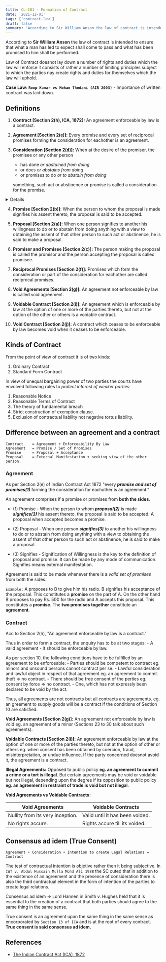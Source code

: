 ```yaml
---
title: CL-C01 - Formation of Contract
date: '2021-12-01'
tags: ['contract-law']
draft: false
summary: 'According to Sir William Anson the law of contract is intended to ensure that what a man has led to expect shall come to pass and what has been promised to him shall be performed.'
---
```


According to **Sir William Anson** the law of contract is intended to ensure that what a man has led to expect shall come to pass and what has been promised to him shall be performed.

Law of Contract doesnot lay down a number of rights and duties which the law will enforce it consists of rather a number of limiting principles subject to which the parties nay create rights and duties for themselves which the law will uphold.

**Case Law: `Roop Kumar vs Mohan Thedani (AIR 2003)`** - Importance of written contract was laid down.

<TOCInline toc={props.toc} exclude="Overview" toHeading={2} asDisclosure />

## Definitions

1. **Contract [Section 2(h), ICA, 1872]:** An agreement enforceable by law is a contract.

2. **Agreement [Section 2(e)]:** Every promise and every set of reciprocal promises forming the consideration for eachother is an agreement.

3. **Consideration [Section 2(d)]:** When at the desire of the promiser, the promisee or any other person

   - has done _or abstained from doing_
   - or does _or abstains from doing_
   - or promises to do _or to abstain from doing_

   something, such act or abstinence or promise is called a consideration for the promise.

<details>
**ODIA:**(Proposal jiye dauchi) Promiser icha re promisee (jiye proposal accept karichi) jadi kichi act karichi / kariba / promise karuchi then that act / promise is called consideration.
</details>

4. **Promise [Section 2(b)]:** When the person to whom the proposal is made signifies his assent thereto, the proposal is said to be accepted.

5. **Proposal [Section 2(a)]:** When one person signifies to another his willingness to do or to abstain from doing anything with a view to obtaining the assent of that other person to such act or abstinence, he is said to make a proposal.

6. **Promisor and Promisee [Section 2(c)]:** The person making the proposal is called the promisor and the person accepting the proposal is called promisee.

7. **Reciprocal Promises [Section 2(f)]:** Promises which form the consideration or part of the consideration for eachother are called reciprocal promises.

8. **Void Agreements [Section 2(g)]:** An agreement not enforceable by law is called void agreement.

9. **Voidable Contract [Section 2(i)]:** An agreement which is enforceable by law at the option of one or more of the parties thereto, but not at the option of the other or others is a voidable contract.

10. **Void Contract [Section 2(j)]:** A contract which ceases to be enforceable by law becomes void when it ceases to be enforceable.

## Kinds of Contract

From the point of view of contract it is of two kinds:

1. Ordinary Contract
2. Standard Form Contract

In view of unequal bargaining power of two parties the courts have envolved following rules to _protect interest of weaker parties_:

1. Reasonable Notice
2. Reasonable Terms of Contract
3. The theory of fundamental breach
4. Strict construction of exemption clause.
5. Exclusion of contractual liability not negative tortus liability.

## Difference between an agreement and a contract

```js:CheatSheet
Contract    = Agreement + Enforceability By Law
Agreement   = Promise / Set of Promises
Promise     = Proposal + Acceptance
Proposal    = External Manifestation + seeking view of the other person.
```

### Agreement

As per Section 2(e) of Indian Contract Act 1872 "every **_promise and set of promises(1)_** forming the consideration for eachother is an agreement."

An agreement comprises if a promise or promises from **both the sides**.

- (1) Promise - When the person to whom **_proposal(2)_** is made **_signifies(3)_** his assent thereto, the proposal is said to be accepted. A proposal when accepted becomes a promise.

- (2) Proposal - When one person **_signifies(3)_** to another his willingness to do or to abstain from doing anything with a view to obtaining the assent of that other person to such act or abstinence, he is said to make a proposal.

- (3) Signifies - Signification of Willingness is the key to the definition of proposal and promise. It can be made by any mode of communication. Signifies means external manifestation.

Agreement is said to be made whenever there is a _valid set of promises_ from both the sides.

`Example:` A proposes to B to give him his radio. B signifies his acceptance of the proposal. This constitutes a **promise** on the part of A. On the other hand B proposes to pay Rs. 500 for the radio and A accepts this proposal. This constitutes a **promise**. The **two promises together** constitute an **agreement**.

### Contract

Acc to Section 2(h), "An agreement enforceable by law is a contract."

Thus in order to form a contract, the enquiry has to be at two stages: - A valid agreement - It should be enforceable by law.

As per section 10, the following conditions have to be fulfilled by an agreement to be enforceable: - Parties should be competent to contract eg. minors and unsound persons cannot contract per se. - Lawful consideration and lawful object in respect of that agreement eg. an agreement to commit theft => no contract. - There should be free consent of the perties eg. consent by force => no contract. - One, which has not expressly been declared to be void by the act.

Thus, all agreements are not contracts but all contracts are agreements. eg. an greement to supply goods will be a contract if the conditions of Section 10 are satisfied.

**Void Agreements [Section 2(g)]:** An agreement not enforceable by law is void eg. an agreement of a minor (Sections 23 to 30 talk about such agreements).

**Voidable Contracts [Section 2(i)]:** An agreement enforceable by law at the option of one or more of the parties thereto, but not at the option of other or others eg. when consent has been obtained by coercion, fraud, misinterpretation, or undue influence. If the party concerned doesnot avoid it, the agreement is a contract.

**Illegal Agreements:** Opposed to public policy **eg. an agreement to commit a crime or a tort is illegal**. But certain agreements may be void or voidable but not illegal, depending upon the degree if its opposition to public policy **eg. an agreement in restraint of trade is void but not illegal**.

**Void Agreements vs Voidable Contracts:**

| Void Agreements                  | Voidable Contracts              |
| -------------------------------- | ------------------------------- |
| Nullity from its very inception. | Valid until it has been voided. |
| No rights accure.                | Rights accure till its voided.  |

## Consensus ad idem (True Consent)

```
Agreement + Consideration + Intention to create Legal Relations = Contract
```

The test of contractual intention is objetive rather then it being subjective. In `CWT v. Abdul Hussain Mulla Mohd Ali 1988` the SC cuted that in addition to the existence of an agreement and the presence of consideration there is also the third contractual element in the form of intention of the parties to create legal relations.

Consensus ad idem => Lord Hannen in Smith v. Hughes held that it is essential to the creation of a contract that both parties should agree to the same thing in the same sense.

True consent is an agreement upon the same thing in the same sense as encorporated by `Section 13 of ICA` and is at the root of every contract. **True consent is said consensus ad idem.**

## References

- [The Indian Contract Act (ICA), 1872](https://legislative.gov.in/sites/default/files/A1872-09.pdf)
